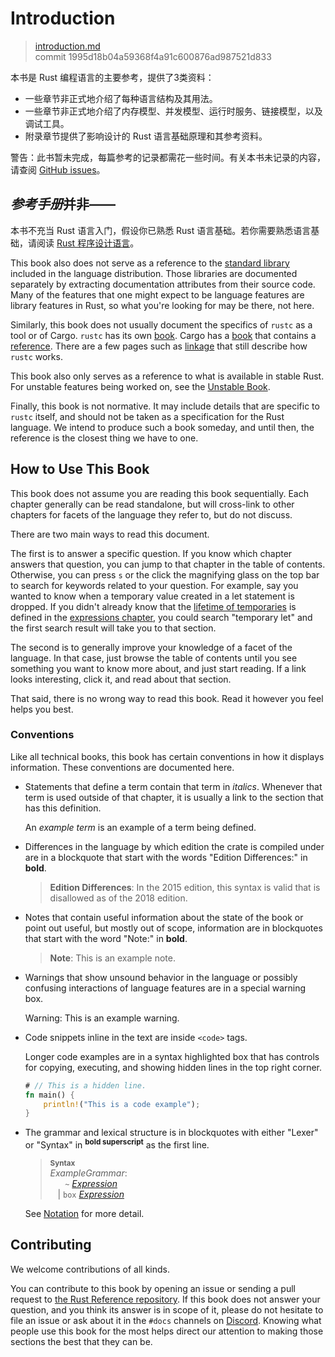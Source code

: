 # Introduction

> [introduction.md](https://github.com/rust-lang/reference/blob/master/src/introduction.md)
> <br />
> commit 1995d18b04a59368f4a91c600876ad987521d833

本书是 Rust 编程语言的主要参考，提供了3类资料：

  - 一些章节非正式地介绍了每种语言结构及其用法。
  - 一些章节非正式地介绍了内存模型、并发模型、运行时服务、链接模型，以及调试工具。
  - 附录章节提供了影响设计的 Rust 语言基础原理和其参考资料。

<div class="warning">

警告：此书暂未完成，每篇参考的记录都需花一些时间。有关本书未记录的内容，请查阅 [GitHub issues]。

</div>

## *参考手册*并非——

本书不充当 Rust 语言入门，假设你已熟悉 Rust 语言基础。若你需要熟悉语言基础，请阅读 [Rust 程序设计语言]。

This book also does not serve as a reference to the [standard library]
included in the language distribution. Those libraries are documented
separately by extracting documentation attributes from their source code. Many
of the features that one might expect to be language features are library
features in Rust, so what you're looking for may be there, not here.

Similarly, this book does not usually document the specifics of `rustc` as a
tool or of Cargo. `rustc` has its own [book][rustc book]. Cargo has a
[book][cargo book] that contains a [reference][cargo reference]. There are a few
pages such as [linkage] that still describe how `rustc` works.

This book also only serves as a reference to what is available in stable
Rust. For unstable features being worked on, see the [Unstable Book].

Finally, this book is not normative. It may include details that are
specific to `rustc` itself, and should not be taken as a specification for
the Rust language. We intend to produce such a book someday, and until then,
the reference is the closest thing we have to one.

## How to Use This Book

This book does not assume you are reading this book sequentially. Each
chapter generally can be read standalone, but will cross-link to other chapters
for facets of the language they refer to, but do not discuss.

There are two main ways to read this document.

The first is to answer a specific question. If you know which chapter answers
that question, you can jump to that chapter in the table of contents. Otherwise,
you can press `s` or the click the magnifying glass on the top bar to search for
keywords related to your question. For example, say you wanted to know when a
temporary value created in a let statement is dropped. If you didn't already
know that the [lifetime of temporaries] is defined in the [expressions chapter],
you could search "temporary let" and the first search result will take you to
that section.

The second is to generally improve your knowledge of a facet of the language.
In that case, just browse the table of contents until you see something you
want to know more about, and just start reading. If a link looks interesting,
click it, and read about that section.

That said, there is no wrong way to read this book. Read it however you feel
helps you best.

### Conventions

Like all technical books, this book has certain conventions in how it displays
information. These conventions are documented here.

* Statements that define a term contain that term in *italics*. Whenever that
  term is used outside of that chapter, it is usually a link to the section that
  has this definition.

  An *example term* is an example of a term being defined.

* Differences in the language by which edition the crate is compiled under are
  in a blockquote that start with the words "Edition Differences:" in **bold**.

  > **Edition Differences**: In the 2015 edition, this syntax is valid that is
  > disallowed as of the 2018 edition.

* Notes that contain useful information about the state of the book or point out
  useful, but mostly out of scope, information are in blockquotes that start
  with the word "Note:" in **bold**.

  > **Note**: This is an example note.

* Warnings that show unsound behavior in the language or possibly confusing
  interactions of language features are in a special warning box.

  <div class="warning">

  Warning: This is an example warning.

  </div>

* Code snippets inline in the text are inside `<code>` tags.

  Longer code examples are in a syntax highlighted box that has controls for
  copying, executing, and showing hidden lines in the top right corner.

  ```rust
  # // This is a hidden line.
  fn main() {
      println!("This is a code example");
  }
  ```

* The grammar and lexical structure is in blockquotes with either "Lexer" or
  "Syntax" in <sup>**bold superscript**</sup> as the first line.

  > **<sup>Syntax</sup>**\
  > _ExampleGrammar_:\
  > &nbsp;&nbsp; &nbsp;&nbsp; `~` [_Expression_]\
  > &nbsp;&nbsp; | `box` [_Expression_]

  See [Notation] for more detail.

## Contributing

We welcome contributions of all kinds.

You can contribute to this book by opening an issue or sending a pull
request to [the Rust Reference repository]. If this book does not answer
your question, and you think its answer is in scope of it, please do not
hesitate to file an issue or ask about it in the `#docs` channels on
[Discord]. Knowing what people use this book for the most helps direct our
attention to making those sections the best that they can be.

[Rust 程序设计语言]: https://rust-lang.budshome.com
[github issues]: https://github.com/rust-lang/reference/issues
[standard library]: ../std/index.html
[the Rust Reference repository]: https://github.com/rust-lang/reference/
[Unstable Book]: https://doc.rust-lang.org/nightly/unstable-book/
[_Expression_]: expressions.md
[cargo book]: ../cargo/index.html
[cargo reference]: ../cargo/reference/index.html
[expressions chapter]: expressions.md
[lifetime of temporaries]: expressions.md#temporary-lifetimes
[linkage]: linkage.md
[rustc book]: ../rustc/index.html
[Notation]: notation.md
[Discord]: https://discord.gg/rust-lang
